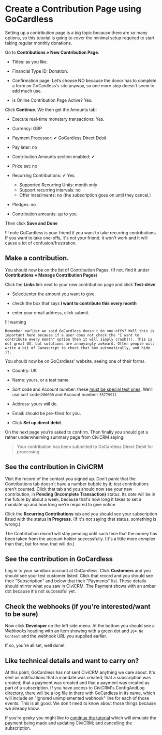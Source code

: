 # Create a Contribution Page using GoCardless

Setting up a contribution page is a big topic because there are so many
options, so this tutorial is going to cover the minimal setup required to
start taking regular monthly donations.

Go to **Contributions » New Contribution Page**.

- Titles: as you like.

- Financial Type ID: Donation.

- Confirmation page: Let’s choose NO because the donor has to complete
  a form on GoCardless's site anyway, so one more step doesn't seem to add
  much use.

- Is Online Contribution Page Active? Yes.

Click **Continue**. We then get the Amounts tab:

- Execute real-time monetary transactions: Yes.

- Currency: GBP

- Payment Processor: ✔ GoCardless Direct Debit

- Pay later: no

- Contribution Amounts section enabled: ✔ 

- Price set: no

- Recurring Contributions: ✔ Yes.

   - Supported Recurring Units: month only
   - Support recurring intervals: no
   - Offer installments: no (the subscription goes on until they cancel.)

- Pledges: no

- Contribution amounts: up to you.

Then click **Save and Done**

!!! note
    GoCardless is your friend if you want to take recurring contributions.
    If you want to take one-offs, it's not your friend; it won't work and
    it will cause a lot of confusion/frustration.

## Make a contribution.

You should now be on the list of Contribution Pages. (If not, find it
under **Contributions » Manage Contribution Pages**)

Click the **Links** link next to your new contribution page and click
**Test-drive**.

- Select/enter the amount you want to give.

- check the box that says **I want to contribute this every month**

- enter your email address, click submit.

!!! warning

    Remember earlier we said GoCardless doesn't do one-offs? Well this is
    important here because if a user does not check the "I want to
    contribute every month" option then it will simply crash(!). This is
    not great UX, but solutions are annoyingly awkward. Often people will
    write a bit of Javascript to check that box automatically, and hide
    it.

You should now be on GoCardless' website, seeing one of their forms.

- Country: UK

- Name: yours, or a test name

- Sort code and Account number: these [must be special test
  ones](https://developer.gocardless.com/getting-started/developer-tools/test-bank-details/).
  We'll use sort code:`200000` and Account number: `55779911`

- Address: yours will do.

- Email: should be pre-filled for you.

- Click **Set up direct debit**.

On the next page you’re asked to confirm. Then finally you should get
a rather underwhelming summary page from CiviCRM saying:

> Your contribution has been submitted to GoCardless Direct Debit for processing.

## See the contribution in CiviCRM

Visit the record of the contact you signed up. Don't panic that the
Contributions tab doesn't have a number bubble by it; test contributions
aren't counted. Click that tab and you should now see your new
contribution, in **Pending (Incomplete Transaction)** status. Its date
will be in the future by about a week, because that's how long it takes to
set a mandate up and how long we're required to give notice.

Click the **Recurring Contributions** tab and you should see your
subscription listed with the status **In Progress**. (If it's not saying
that status, something is wrong.)

The Contribution record will stay pending until such time that the money
has been taken from the account holder successfully. (It's a little more
complex than that, but for now, that will do.)

## See the contribution in GoCardless

Log in to your sandbox account at GoCardless. Click **Customers** and you
should see your test customer listed. Click that record and you should see
their "Subscription" and below that their "Payments" list. These details
should mirror what you saw in CiviCRM. The Payment shows with an amber dot
because it's not successful yet.

## Check the webhooks (if you're interested/want to be sure)

Now click **Developer** on the left side menu. At the bottom you should
see a *Webhooks* heading with an item showing with a green dot and `204 No
Content` and the webhook URL you supplied earlier.

If so, you're all set, well done!

## Like technical details and want to carry on?

At this point, GoCardless has not sent CiviCRM anything we care about.
It's sent us notifications that a mandate was created; that a subscription
was created; that a payment was created and that a payment was created as
part of a subscription. If you have access to CiviCRM's ConfigAndLog
directory, there will be a log file in there with GoCardless in its name,
which will include an "Ignored unimplemented webhook" line for each of
those events. This is all good. We don't need to know about those things
because we already know.

If you're geeky you might like to [continue the
tutorial](extra-marks.md) which will simulate the payment being
made and updating CiviCRM; and cancelling the subscription.

